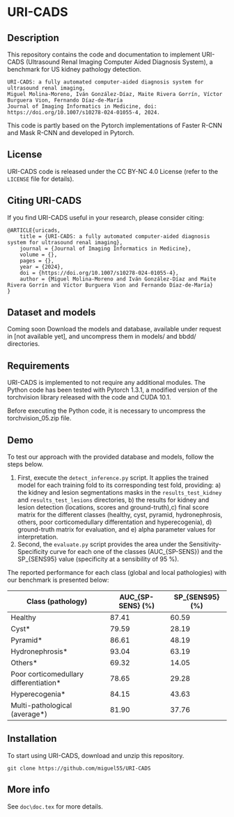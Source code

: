 # URI-CADS

## Description
This repository contains the code and documentation to implement URI-CADS (Ultrasound Renal Imaging Computer Aided Diagnosis System), a benchmark for US kidney pathology detection. 

```
URI-CADS: a fully automated computer-aided diagnosis system for ultrasound renal imaging,
Miguel Molina-Moreno, Iván González-Díaz, Maite Rivera Gorrín, Víctor Burguera Vion, Fernando Díaz-de-María
Journal of Imaging Informatics in Medicine, doi: https://doi.org/10.1007/s10278-024-01055-4, 2024. 
```

This code is partly based on the Pytorch implementations of Faster R-CNN and Mask R-CNN and developed in Pytorch.

## License

URI-CADS code is released under the CC BY-NC 4.0 License (refer to the `LICENSE` file for details).

## Citing URI-CADS

If you find URI-CADS useful in your research, please consider citing:

	@ARTICLE{uricads,
		title = {URI-CADS: a fully automated computer-aided diagnosis system for ultrasound renal imaging},
		journal = {Journal of Imaging Informatics in Medicine},
		volume = {},
		pages = {},
		year = {2024},
		doi = {https://doi.org/10.1007/s10278-024-01055-4},
		author = {Miguel Molina-Moreno and Iván González-Díaz and Maite Rivera Gorrín and Víctor Burguera Vion and Fernando Díaz-de-María}
	}
  
## Dataset and models

Coming soon
Download the models and database, available under request in [not available yet], and uncompress them in models/ and bbdd/ directories.

## Requirements

URI-CADS is implemented to not require any additional modules. The Python code has been tested with Pytorch 1.3.1, a modified version of the torchvision library released with the code and CUDA 10.1.

Before executing the Python code, it is necessary to uncompress the torchvision_05.zip file.

## Demo

To test our approach with the provided database and models, follow the steps below. 

1. First, execute the `detect_inference.py` script. It applies the trained model for each training fold to its corresponding test fold, providing: a) the kidney and lesion segmentations masks in the `results_test_kidney` and `results_test_lesions` directories, b) the results for kidney and lesion detection (locations, scores and ground-truth),c)  final score matrix for the different classes (healthy, cyst, pyramid, hydronephrosis, others, poor corticomedullary differentation and hyperecogenia), d) ground-truth matrix for evaluation, and e) alpha parameter values for interpretation.
2. Second, the `evaluate.py` script provides the area under the Sensitivity-Specificity curve for each one of the classes (AUC_{SP-SENS}) and the SP_{SENS95} value (specificity at a sensibility of 95 %).

The reported performance for each class (global and local pathologies) with our benchmark is presented below:

| Class (pathology)                      |  AUC_{SP-SENS} (%)  |   SP_{SENS95} (%)  |
|----------------------------------------|---------------------|--------------------|
| Healthy                                |        87.41        |        60.59       |
| Cyst*                                  |        79.59        |        28.19       |
| Pyramid*                               |        86.61        |        48.19       |
| Hydronephrosis*                        |        93.04        |        63.19       |
| Others*                                |        69.32        |        14.05       |
| Poor corticomedullary differentiation* |        78.65        |        29.28       |
| Hyperecogenia*                         |        84.15        |        43.63       |
| Multi-pathological (average*)          |        81.90        |        37.76       |

## Installation

To start using URI-CADS, download and unzip this repository.
```
git clone https://github.com/miguel55/URI-CADS
```

## More info

See `doc\doc.tex` for more details.

